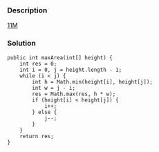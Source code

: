 ### Description
[11M](https://leetcode.com/problems/container-with-most-water/description/)

### Solution

    public int maxArea(int[] height) {
        int res = 0;
        int i = 0, j = height.length - 1;
        while (i < j) {
            int h = Math.min(height[i], height[j]);
            int w = j - i;
            res = Math.max(res, h * w);
            if (height[i] < height[j]) {
                i++;
            } else {
                j--;
            }
        }
        return res;
    }
